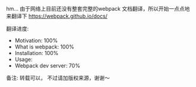 hm... 由于网络上目前还没有整套完整的webpack 文档翻译，所以开始一点点地来翻译下 https://webpack.github.io/docs/


翻译进度:
<ul>
	<li>Motivation: 100%</li>
	<li>What is webpack: 100%</li>
	<li>Installation: 100%</li>
	<li>Usage:</li>
	<li>Webpack dev server: 70%</li>
</ul>

备注:
转载可以， 不过请加版权来源，谢谢～